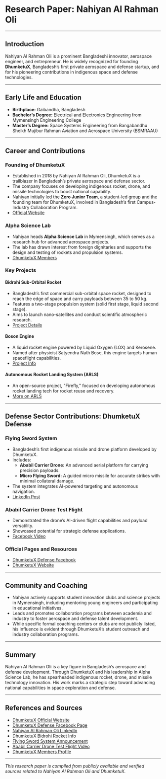 # Research Paper: Nahiyan Al Rahman Oli

---

## Introduction

Nahiyan Al Rahman Oli is a prominent Bangladeshi innovator, aerospace engineer, and entrepreneur. He is widely recognized for founding **DhumketuX**, Bangladesh’s first private aerospace and defense startup, and for his pioneering contributions in indigenous space and defense technologies.

---

## Early Life and Education

- **Birthplace:** Gaibandha, Bangladesh  
- **Bachelor’s Degree:** Electrical and Electronics Engineering from Mymensingh Engineering College  
- **Master’s Degree:** Space Systems Engineering from Bangabandhu Sheikh Mujibur Rahman Aviation and Aerospace University (BSMRAAU)  

---

## Career and Contributions

### Founding of DhumketuX

- Established in 2018 by Nahiyan Al Rahman Oli, DhumketuX is a trailblazer in Bangladesh’s private aerospace and defense sector.  
- The company focuses on developing indigenous rocket, drone, and missile technologies to boost national capability.  
- Nahiyan initially led the **Zero Junior Team**, a student-led group and the founding team for DhumketuX, involved in Bangladesh’s first Campus-Industry Collaboration Program.  
- [Official Website](https://dhumketux.com/)  

### Alpha Science Lab

- Nahiyan heads **Alpha Science Lab** in Mymensingh, which serves as a research hub for advanced aerospace projects.  
- The lab has drawn interest from foreign dignitaries and supports the design and testing of rockets and propulsion systems.  
- [DhumketuX Members](https://dhumketux.com/dx-members/nahiyan-al-rahman/?utm_source=chatgpt.com)  

### Key Projects

#### Bidrohi Sub-Orbital Rocket

- Bangladesh’s first commercial sub-orbital space rocket, designed to reach the edge of space and carry payloads between 35 to 50 kg.  
- Features a two-stage propulsion system (solid first stage, liquid second stage).  
- Aims to launch nano-satellites and conduct scientific atmospheric research.  
- [Project Details](https://dhumketux.com/dx-rockets/space-rocket-bidrohi/)  

#### Boson Engine

- A liquid rocket engine powered by Liquid Oxygen (LOX) and Kerosene.  
- Named after physicist Satyendra Nath Bose, this engine targets human spaceflight capabilities.  
- [Project Info](https://dhumketux.com/liquid-engine/)  

#### Autonomous Rocket Landing System (ARLS)

- An open-source project, "Firefly," focused on developing autonomous rocket landing tech for rocket reuse and recovery.  
- [More on ARLS](https://dhumketux.com/?utm_source=chatgpt.com)  

---

## Defense Sector Contributions: DhumketuX Defense

### Flying Sword System

- Bangladesh’s first indigenous missile and drone platform developed by DhumketuX.  
- Includes:  
  - **Ababil Carrier Drone:** An advanced aerial platform for carrying precision payloads.  
  - **Micro Flying Sword:** A guided micro missile for accurate strikes with minimal collateral damage.  
- The system integrates AI-powered targeting and autonomous navigation.  
- [LinkedIn Post](https://www.linkedin.com/posts/nahiyan-al-rahman-oli-627bb2127_first-bangladeshi-missile-drone-system-activity-7287497270332215296-GNus)  

### Ababil Carrier Drone Test Flight

- Demonstrated the drone’s AI-driven flight capabilities and payload versatility.  
- Showcased potential for strategic defense applications.  
- [Facebook Video](https://www.facebook.com/DhumketuX/videos/dhumketux-defense-ababil-carrier-drone-test-flight-ai-driven-future-with-secret-/1324310262099403/)  

### Official Pages and Resources

- [DhumketuX Defense Facebook](https://m.facebook.com/people/DhumketuX-Defense/61575049949025/)  
- [DhumketuX Website](https://dhumketux.com/)  

---

## Community and Coaching

- Nahiyan actively supports student innovation clubs and science projects in Mymensingh, including mentoring young engineers and participating in educational initiatives.  
- Leads and promotes collaboration programs between academia and industry to foster aerospace and defense talent development.  
- While specific formal coaching centers or clubs are not publicly listed, his influence is evident through DhumketuX’s student outreach and industry collaboration programs.  

---
## Summary

Nahiyan Al Rahman Oli is a key figure in Bangladesh’s aerospace and defense development. Through DhumketuX and his leadership in Alpha Science Lab, he has spearheaded indigenous rocket, drone, and missile technology innovation. His work marks a strategic step toward advancing national capabilities in space exploration and defense.

---

## References and Sources

- [DhumketuX Official Website](https://dhumketux.com/)  
- [DhumketuX Defense Facebook Page](https://m.facebook.com/people/DhumketuX-Defense/61575049949025/)  
- [Nahiyan Al Rahman Oli LinkedIn](https://www.linkedin.com/in/nahiyan-al-rahman-oli-627bb2127)  
- [DhumketuX Bidrohi Rocket Info](https://dhumketux.com/?utm_source=chatgpt.com)  
- [Flying Sword System Announcement](https://www.linkedin.com/posts/nahiyan-al-rahman-oli-627bb2127_first-bangladeshi-missile-drone-system-activity-7287497270332215296-GNus)  
- [Ababil Carrier Drone Test Flight Video](https://www.facebook.com/DhumketuX/videos/dhumketux-defense-ababil-carrier-drone-test-flight-ai-driven-future-with-secret-/1324310262099403/)  
- [DhumketuX Members Profile](https://dhumketux.com/dx-members/nahiyan-al-rahman/?utm_source=chatgpt.com)  

---

*This research paper is compiled from publicly available and verified sources related to Nahiyan Al Rahman Oli and DhumketuX.*

